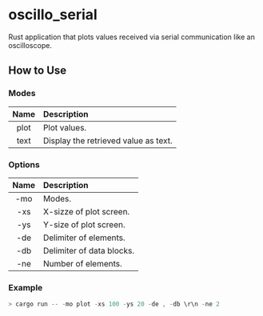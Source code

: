 # oscillo_serial
Rust application that plots values received via serial communication like an oscilloscope.

## How to Use

### Modes

| Name | Description |
| :---: | :--- |
| plot | Plot values. |
| text | Display the retrieved value as text. |

### Options

| Name | Description |
| :---: | :--- |
| -mo | Modes. |
| -xs | X-sizze of plot screen. |
| -ys | Y-size of plot screen. |
| -de | Delimiter of elements. |
| -db | Delimiter of data blocks. |
| -ne | Number of elements. |

### Example

```Rust
> cargo run -- -mo plot -xs 100 -ys 20 -de , -db \r\n -ne 2
```